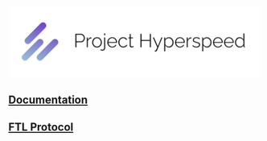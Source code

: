 <p align="center">
    <a href="https://gitlab.insrt.uk/insert/project-hyperspeed">
        <img src="assets/banner.png" alt="Logo" width="500">
    </a>
</p>

## [Documentation](https://hyperspeed.cli.rs)

## [FTL Protocol](https://hyperspeed.cli.rs/ftl)

